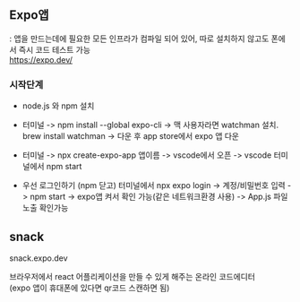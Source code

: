 ## Expo앱

: 앱을 만드는데에 필요한 모든 인프라가 컴파일 되어 있어, 따로 설치하지 않고도 폰에서 즉시 코드 테스트 가능 
<br>https://expo.dev/

### 시작단계

- node.js 와 npm 설치

- 터미널 -> npm install --global expo-cli -> 맥 사용자라면 watchman 설치. brew install watchman -> 다운 후 app store에서 expo 앱 다운

- 터미널 -> npx create-expo-app 앱이름 -> vscode에서 오픈 -> vscode 터미널에서 npm start
  
- 우선 로그인하기 (npm 닫고) 터미널에서 npx expo login -> 계정/비밀번호 입력 -> npm start -> expo앱 켜서 확인 가능(같은 네트워크환경 사용) -> App.js 파일 노출 확인가능

## snack

snack.expo.dev 

브라우저에서 react 어플리케이션을 만들 수 있게 해주는 온라인 코드에디터 <br>
(expo 앱이 휴대폰에 있다면 qr코드 스캔하면 됨)